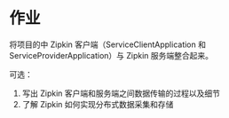# 作业

将项目的中 Zipkin 客户端（ServiceClientApplication 和 ServiceProviderApplication）与 Zipkin 服务端整合起来。

可选：

1. 写出 Zipkin 客户端和服务端之间数据传输的过程以及细节
2. 了解 Zipkin 如何实现分布式数据采集和存储